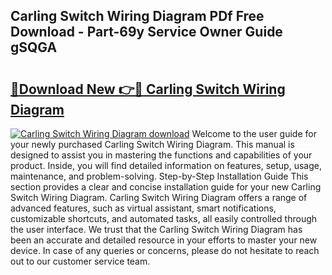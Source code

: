 ## Carling Switch Wiring Diagram PDf Free Download - Part-69y Service Owner Guide gSQGA

# <h2><a href="http://dfltqa.blite.top/?on=Carling+Switch+Wiring+Diagram">🔗Download New 👉🔴 Carling Switch Wiring Diagram</a></h2>

[![Carling Switch Wiring Diagram download](https://i.imgur.com/lujVjoI.png)](http://dfltqa.blite.top/?on=Carling+Switch+Wiring+Diagram)
Welcome to the user guide for your newly purchased Carling Switch Wiring Diagram. This manual is designed to assist you in mastering the functions and capabilities of your product. Inside, you will find detailed information on features, setup, usage, maintenance, and problem-solving. Step-by-Step Installation Guide This section provides a clear and concise installation guide for your new Carling Switch Wiring Diagram. Carling Switch Wiring Diagram offers a range of advanced features, such as virtual assistant, smart notifications, customizable shortcuts, and automated tasks, all easily controlled through the user interface. We trust that the Carling Switch Wiring Diagram has been an accurate and detailed resource in your efforts to master your new device. In case of any queries or concerns, please do not hesitate to reach out to our customer service team.
